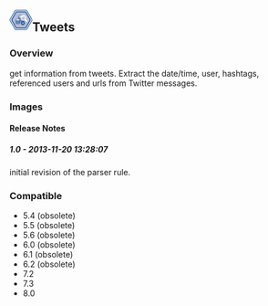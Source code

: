 ## <img src='./logo.jpg' width='40' height='40'>Tweets

### Overview
get information from tweets.
Extract the date/time,  user, hashtags, referenced users and urls from Twitter messages.
### Images




#### Release Notes

##### 1.0 - 2013-11-20 13:28:07
initial revision of the parser rule.
### Compatible
 -  5.4 (obsolete)
 -   5.5 (obsolete)
 -   5.6 (obsolete)
 -   6.0 (obsolete)
 -   6.1 (obsolete)
 -   6.2 (obsolete)
 - 7.2
 - 7.3
 - 8.0